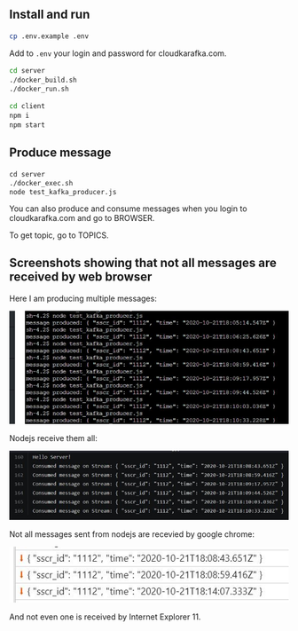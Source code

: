 ## Install and run

```bash
cp .env.example .env
```

Add to `.env` your login and password for cloudkarafka.com.

```bash
cd server
./docker_build.sh
./docker_run.sh
```

```bash
cd client
npm i
npm start
```

## Produce message

```
cd server
./docker_exec.sh
node test_kafka_producer.js
```

You can also produce and consume messages when you login to cloudkarafka.com and go to BROWSER.

To get topic, go to TOPICS.

## Screenshots showing that not all messages are received by web browser

Here I am producing multiple messages:

![](screenshots/producer.png)

Nodejs receive them all:

![](screenshots/nodejs_received.png)

Not all messages sent from nodejs are recevied by google chrome:

![](screenshots/google_chrome_received.png)

And not even one is received by Internet Explorer 11.